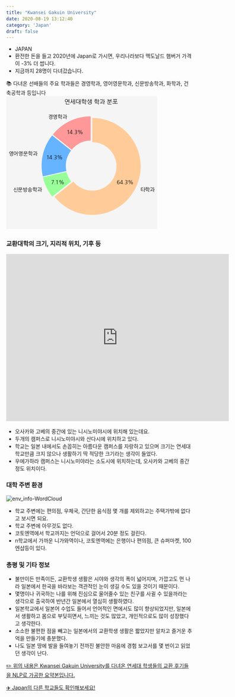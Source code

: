```yaml
---
title: "Kwansei Gakuin University"
date: 2020-08-19 13:12:40
category: 'Japan'
draft: false
---
```



* JAPAN
* 환전한 돈을 들고 2020년에 Japan로 가시면, 우리나라보다 맥도날드 햄버거 가격이 -3% 더 쌉니다.
* 지금까지 28명이 다녀갔습니다. 


📚 다녀온 선배들의 주요 학과들은 경영학과, 영어영문학과, 신문방송학과, 화학과, 건축공학과 등입니다
![department-info](../plots/JP000012.png)
### 교환대학의 크기, 지리적 위치, 기후 등
<iframe
width="600"
height="450"
frameborder="0" style="border:0"
src="https://www.google.com/maps/embed/v1/place?key=AIzaSyC9e1AME-pVmWC4hBpFdu5S4dKzyepa3HQ&q=Kwansei+Gakuin+University&center=34.7688408,135.3468064&zoom=14" allowfullscreen>
</iframe>

* 오사카와 고베의 중간에 있는 니시노미야시에 위치해 있는데요.
* 두개의 캠퍼스로 니시노미야시와 산다시에 위치하고 있다.
* 학교는 일본 내에서도 손꼽히는 아름다운 캠퍼스를 자랑하고 있으며 크기는 연세대학교만큼 크지 않으나 생활하기 딱 적당한 크기라는 생각이 들었다.
* 우에가하라 캠퍼스는 니시노미야라는 소도시에 위치하는데, 오사카와 고베의 중간 정도 위치이다.


### 대학 주변 환경

![env_info-WordCloud](../univ_wordclouds_okt/env_info/JP000012_env_info_okt.png)

* 학교 주변에는 편의점, 우체국, 간단한 음식점 몇 개를 제외하고는 주택가밖에 없다고 보시면 되요.
* 학교 주변에 아무것도 없다.
* 코토엔역에서 학교까지는 언덕으로 걸어서 20분 정도 걸린다.
* n학교에서 가까운 니가와역이나, 코토엔역에는 은행이나 편의점, 큰 슈퍼마켓, 100엔샵등이 있다.


### 총평 및 기타 정보 
* 불만이든 만족이든, 교환학생 생활은 시야와 생각의 폭이 넓어지며, 가깝고도 먼 나라 일본에서 한국을 바라보는 객관적인 눈이 생길 수도 있을 것이기 때문이다.
* 몇명이나 귀국하는 나를 위해 진심으로 울어줄수 있는 친구를 사귈 수 있을까라는 생각으로 출국하여 반년간 일본에서 열심히 생활하였다.
* 일본학교에서 일본어 수업도 들어서 언어적인 면에서도 많이 향상되었지만, 일본에서 생활하고 몸으로 부딪히면서, 느끼는 것도 많았고, 개인적으로도 많이 성장했다고 생각한다.
* 소소한 불편한 점을 빼고는 일본에서의 교환학생 생활은 짧았지만 알차고 즐거운 추억을 만들기에 충분했다.
* 나도 일본 땅에 발을 들여놓기 전까진 불안한 마음에 경험 보고서를 몇 번이고 읽었던 생각이 난다.


[✏️ 위의 내용은 Kwansei Gakuin University를 다녀온 연세대 학생들의 교환 후기들을 NLP로 가공한 요약본입니다.](http://oia.yonsei.ac.kr/partner/expReport.asp?ucode=JP000012&bgbn=A)

[✈️ Japan의 다른 학교들도 확인해보세요!](https://yonsei-exchange.netlify.app/?category=Japan)
